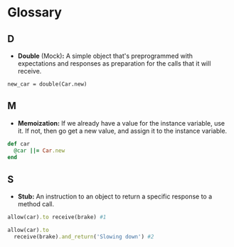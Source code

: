 # Glossary

## D

* __Double__ (Mock)__:__ A simple object that's preprogrammed with expectations and responses as preparation for the calls that it will receive.
 
`new_car = double(Car.new)`

## M

* __Memoization:__  If we already have a value for the instance variable, use it. If not, then go get a new value, and assign it to the instance variable.
  
```ruby
def car
  @car ||= Car.new
end
```

## S

* __Stub:__ An instruction to an object to return a specific response to a method call.

```ruby
allow(car).to receive(brake) #1

allow(car).to
  receive(brake).and_return('Slowing down') #2
```
